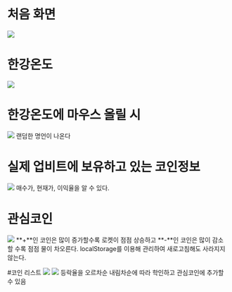 # 처음 화면
<img src="https://github.com/hoooooony/gomars/assets/112807899/c9af1186-35c8-4149-b776-9f484f88b30e">

# 한강온도
<img src="https://github.com/hoooooony/gomars/assets/112807899/141edb73-c993-4128-aa08-8b6bc1ac89f0">

# 한강온도에 마우스 올릴 시
<img src="https://github.com/hoooooony/gomars/assets/112807899/e1d96802-3d63-47e7-9927-48fe1e3c03b0">
랜덤한 명언이 나온다

# 실제 업비트에 보유하고 있는 코인정보
<img src="https://github.com/hoooooony/gomars/assets/112807899/05747e33-de86-4709-bc62-4ba08487b3f6">
매수가, 현재가, 이익율을 알 수 있다.

# 관심코인
<img src="https://github.com/hoooooony/gomars/assets/112807899/c22fd433-9bb6-481e-8eed-80dddc25e5be">
**+**인 코인은 많이 증가할수록 로켓이 점점 상승하고 **-**인 코인은 많이 감소할 수록 점점 물이 차오른다.
localStorage를 이용해 관리하여 새로고침해도 사라지지 않는다.

#코인 리스트
<img src="https://github.com/hoooooony/gomars/assets/112807899/60836c43-6551-4492-af60-962c3d253f9c">
<img src="https://github.com/hoooooony/gomars/assets/112807899/67290210-c983-4fa4-8228-9e0bfbf5323c">
등락율을 오르차순 내림차순에 따라 학인하고 관심코인에 추가할 수 있음





